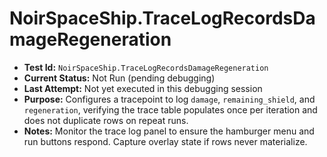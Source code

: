 # NoirSpaceShip.TraceLogRecordsDamageRegeneration

- **Test Id:** `NoirSpaceShip.TraceLogRecordsDamageRegeneration`
- **Current Status:** Not Run (pending debugging)
- **Last Attempt:** Not yet executed in this debugging session
- **Purpose:** Configures a tracepoint to log `damage`, `remaining_shield`, and `regeneration`, verifying the trace table populates once per iteration and does not duplicate rows on repeat runs.
- **Notes:** Monitor the trace log panel to ensure the hamburger menu and run buttons respond. Capture overlay state if rows never materialize.
